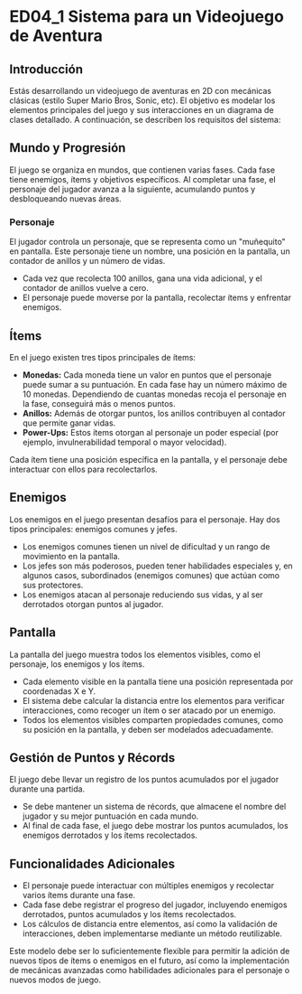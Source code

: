# ED04_1  Sistema para un Videojuego de Aventura

## Introducción

Estás desarrollando un videojuego de aventuras en 2D con mecánicas clásicas (estilo Super Mario Bros, Sonic, etc). El objetivo es modelar los elementos principales del juego y sus interacciones en un diagrama de clases detallado. A continuación, se describen los requisitos del sistema:

## Mundo y Progresión

El juego se organiza en mundos, que contienen varias fases. Cada fase tiene enemigos, ítems y objetivos específicos. Al completar una fase, el personaje del jugador avanza a la siguiente, acumulando puntos y desbloqueando nuevas áreas.

### Personaje

El jugador controla un personaje, que se representa como un "muñequito" en pantalla. Este personaje tiene un nombre, una posición en la pantalla, un contador de anillos y un número de vidas.

* Cada vez que recolecta 100 anillos, gana una vida adicional, y el contador de anillos vuelve a cero.  
* El personaje puede moverse por la pantalla, recolectar ítems y enfrentar enemigos.

## Ítems

En el juego existen tres tipos principales de ítems:

* **Monedas:** Cada moneda tiene un valor en puntos que el personaje puede sumar a su puntuación. En cada fase hay un número máximo de 10 monedas. Dependiendo de cuantas monedas recoja el personaje en la fase, conseguirá más o menos puntos.  
* **Anillos:** Además de otorgar puntos, los anillos contribuyen al contador que permite ganar vidas.  
* **Power-Ups:** Estos ítems otorgan al personaje un poder especial (por ejemplo, invulnerabilidad temporal o mayor velocidad).

Cada ítem tiene una posición específica en la pantalla, y el personaje debe interactuar con ellos para recolectarlos.

## Enemigos

Los enemigos en el juego presentan desafíos para el personaje. Hay dos tipos principales: enemigos comunes y jefes.

* Los enemigos comunes tienen un nivel de dificultad y un rango de movimiento en la pantalla.  
* Los jefes son más poderosos, pueden tener habilidades especiales y, en algunos casos, subordinados (enemigos comunes) que actúan como sus protectores.  
* Los enemigos atacan al personaje reduciendo sus vidas, y al ser derrotados otorgan puntos al jugador.

## Pantalla

La pantalla del juego muestra todos los elementos visibles, como el personaje, los enemigos y los ítems.

* Cada elemento visible en la pantalla tiene una posición representada por coordenadas X e Y.  
* El sistema debe calcular la distancia entre los elementos para verificar interacciones, como recoger un ítem o ser atacado por un enemigo.  
* Todos los elementos visibles comparten propiedades comunes, como su posición en la pantalla, y deben ser modelados adecuadamente.

## Gestión de Puntos y Récords

El juego debe llevar un registro de los puntos acumulados por el jugador durante una partida.

* Se debe mantener un sistema de récords, que almacene el nombre del jugador y su mejor puntuación en cada mundo.  
* Al final de cada fase, el juego debe mostrar los puntos acumulados, los enemigos derrotados y los ítems recolectados.

## Funcionalidades Adicionales

* El personaje puede interactuar con múltiples enemigos y recolectar varios ítems durante una fase.  
* Cada fase debe registrar el progreso del jugador, incluyendo enemigos derrotados, puntos acumulados y los ítems recolectados.  
* Los cálculos de distancia entre elementos, así como la validación de interacciones, deben implementarse mediante un método reutilizable.

Este modelo debe ser lo suficientemente flexible para permitir la adición de nuevos tipos de ítems o enemigos en el futuro, así como la implementación de mecánicas avanzadas como habilidades adicionales para el personaje o nuevos modos de juego.
